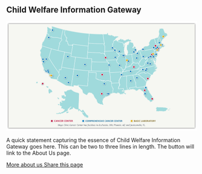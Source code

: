 <section class="usa-hero hero-landing" aria-label="Introduction">
  <div class="grid-container">
    <div class="usa-hero__callout">
      <h1 class="usa-hero__heading">
        <span class="usa-hero__heading--alt">Child Welfare Information Gateway</span>
      </h1> 
      <div class="hero-image"><img src="/assets/images/hero.jpg" /></div>
      <p>A quick statement capturing the essence of Child Welfare Information Gateway goes here. This can be two to three lines in length. The button will link to the About Us page.</p>
      <div class="hero-btns">
        <a class="usa-button hero-landing-button"
          href="{{ hero.button.href | relative_url }}">
          More about us
        </a>
        <a class="share-page" href="">
          Share this page <i class="fa-solid fa-share-nodes"></i>
        </a>
      </div>
    </div>
  </div>
</section>
